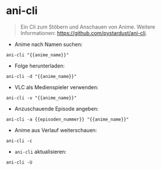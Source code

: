 # ani-cli

> Ein Cli zum Stöbern und Anschauen von Anime.
> Weitere Informationen: <https://github.com/pystardust/ani-cli>.

- Anime nach Namen suchen:

`ani-cli "{{anime_name}}"`

- Folge herunterladen:

`ani-cli -d "{{anime_name}}"`

- VLC als Medienspieler verwenden:

`ani-cli -v "{{anime_name}}"`

- Anzuschauende Episode angeben:

`ani-cli -a {{episoden_nummer}} "{{anime_name}}"`

- Anime aus Verlauf weiterschauen:

`ani-cli -c`

- `ani-cli` aktualisieren:

`ani-cli -U`
